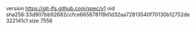 version https://git-lfs.github.com/spec/v1
oid sha256:33d907bb92682ccfce665878119d1d32aa72813540f70130b12752de322141c1
size 7556
